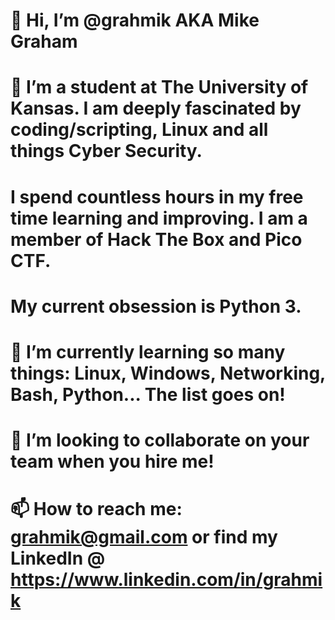 # 👋 Hi, I’m @grahmik AKA Mike Graham

# 👀 I’m a student at The University of Kansas. I am deeply fascinated by coding/scripting, Linux and all things Cyber Security.
# I spend countless hours in my free time learning and improving. I am a member of Hack The Box and Pico CTF.
# My current obsession is Python 3. 


# 🌱 I’m currently learning so many things: Linux, Windows, Networking, Bash, Python... The list goes on!

# 💞️ I’m looking to collaborate on your team when you hire me!
# 📫 How to reach me: grahmik@gmail.com or find my LinkedIn @ https://www.linkedin.com/in/grahmik


